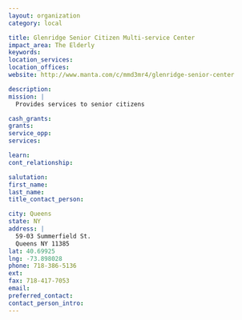 ```yaml
---
layout: organization
category: local

title: Glenridge Senior Citizen Multi-service Center
impact_area: The Elderly
keywords: 
location_services: 
location_offices: 
website: http://www.manta.com/c/mmd3mr4/glenridge-senior-center

description: 
mission: |
  Provides services to senior citizens

cash_grants: 
grants: 
service_opp: 
services: 

learn: 
cont_relationship: 

salutation: 
first_name: 
last_name: 
title_contact_person: 

city: Queens
state: NY
address: |
  59-03 Summerfield St.     
  Queens NY 11385
lat: 40.69925
lng: -73.898028
phone: 718-386-5136
ext: 
fax: 718-417-7053
email: 
preferred_contact: 
contact_person_intro: 
---
```

